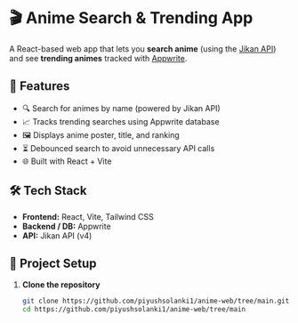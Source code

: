 # 🎬 Anime Search & Trending App

A React-based web app that lets you **search anime** (using the [Jikan API](https://jikan.moe/)) and see **trending animes** tracked with [Appwrite](https://appwrite.io/).

## 🚀 Features
- 🔍 Search for animes by name (powered by Jikan API)
- 📈 Tracks trending searches using Appwrite database
- 🖼️ Displays anime poster, title, and ranking
- ⏳ Debounced search to avoid unnecessary API calls
- 🌐 Built with React + Vite

## 🛠️ Tech Stack
- **Frontend:** React, Vite, Tailwind CSS
- **Backend / DB:** Appwrite
- **API:** Jikan API (v4)
## 📂 Project Setup

1. **Clone the repository**
   ```bash
   git clone https://github.com/piyushsolanki1/anime-web/tree/main.git
   cd https://github.com/piyushsolanki1/anime-web/tree/main
